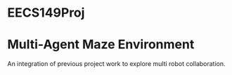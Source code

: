 # EECS149Proj
# Multi-Agent Maze Environment

An integration of previous project work to explore multi robot collaboration.